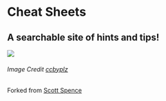 # Cheat Sheets

## A searchable site of hints and tips!

[![](/src/images/flying-cube.gif)](https://cheatsheets.xyz)

###### Image Credit [ccbyplz](https://www.deviantart.com/ccbyplz)

Forked from [Scott Spence](https://github.com/spences10/cheat-sheets)
